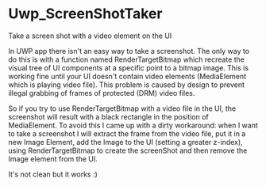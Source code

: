 # Uwp_ScreenShotTaker
Take a screen shot with a video element on the UI

In UWP app there isn't an easy way to take a screenshot. The only way to do this is with a function named RenderTargetBitmap which recreate the visual tree of UI components at a specific point to a bitmap image. This is working fine until your UI doesn't contain video elements (MediaElement which is playing video file). This problem is caused by design to prevent illegal grabbing of frames of protected (DRM) video files.

So if you try to use RenderTargetBitmap with a video file in the UI, the screenshot will result with a black rectangle in the position of MediaElement. To avoid this I came up with a dirty workaround: when I want to take a screenshot I will extract the frame from the video file, put it in a new Image Element, add the Image to the UI (setting a greater z-index), using RenderTargetBitmap to create the screenShot and then remove the Image element from the UI.

It's not clean but it works :)
